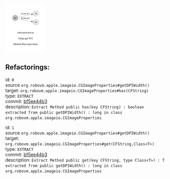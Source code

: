 <img src=subgraph_atomic_52.svg width=25%>

## Refactorings:

id: `0`\
source `org.robovm.apple.imageio.CGImageProperties#getDPIWidth()`\
target: `org.robovm.apple.imageio.CGImageProperties#has(CFString)`\
type: `EXTRACT`\
commit: [bf5ee44b3](https://github.com/robovm/robovm/commit/bf5ee44b3b576e01ab09cae9f50300417b01dc07)\
description: `Extract Method public has(key CFString) : boolean extracted from public getDPIWidth() : long in class org.robovm.apple.imageio.CGImageProperties`

id: `1`\
source `org.robovm.apple.imageio.CGImageProperties#getDPIWidth()`\
target: `org.robovm.apple.imageio.CGImageProperties#get(CFString,Class<T>)`\
type: `EXTRACT`\
commit: [bf5ee44b3](https://github.com/robovm/robovm/commit/bf5ee44b3b576e01ab09cae9f50300417b01dc07)\
description: `Extract Method public get(key CFString, type Class<T>) : T extracted from public getDPIWidth() : long in class org.robovm.apple.imageio.CGImageProperties`

